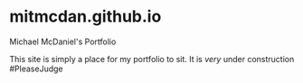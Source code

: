# mitmcdan.github.io
Michael McDaniel's Portfolio 

This site is simply a place for my portfolio to sit. It is <i>very</i> under construction #PleaseJudge
